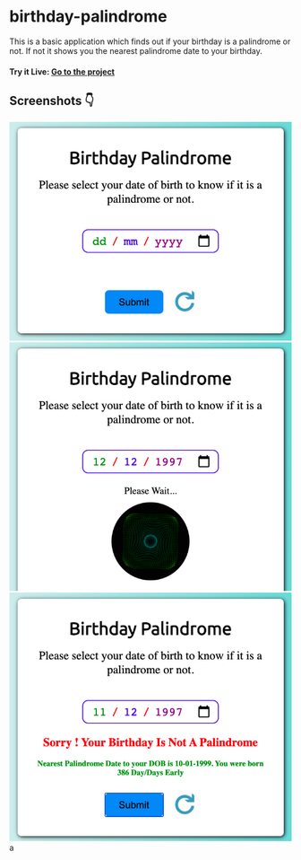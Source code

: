 # birthday-palindrome

This is a basic application which finds out if your birthday is a palindrome or not. If not it shows you the nearest palindrome date to your birthday.

#### Try it Live: [Go to the project](https://birthday-drom-palin.netlify.app)

## Screenshots 👇

![birthday-palindrome-main](./media/birthday-palindrome-main.png)
![birthday-palindrome-waiting](./media/birthday-palindrome-waiting.png)
![birthday-palindrome-result](./media/birthday-palindrome-result.png)
a
